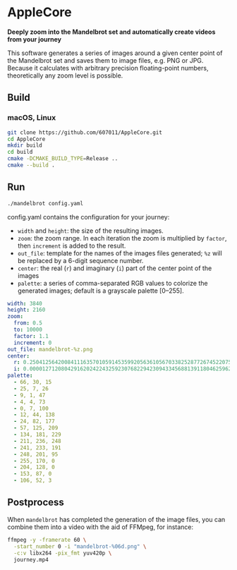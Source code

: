 # AppleCore

**Deeply zoom into the Mandelbrot set and automatically create videos from your journey**

This software generates a series of images around a given center point of the Mandelbrot set and saves them to image files, e.g. PNG or JPG. Because it calculates with arbitrary precision floating-point numbers, theoretically any zoom level is possible.

## Build

### macOS, Linux

```bash
git clone https://github.com/607011/AppleCore.git
cd AppleCore
mkdir build
cd build
cmake -DCMAKE_BUILD_TYPE=Release ..
cmake --build .
```

## Run

```bash
./mandelbrot config.yaml
```

config.yaml contains the configuration for your journey:

- `width` and `height`: the size of the resulting images.
- `zoom`: the zoom range. In each iteration the zoom is multiplied by `factor`, then `increment` is added to the result.
- `out_file`: template for the names of the images files generated; `%z` will be replaced by a 6-digit sequence number.
- `center`: the real (`r`) and imaginary (`i`) part of the center point of the images
- `palette`: a series of comma-separated RGB values to colorize the generated images; default is a grayscale palette [0–255].

```yaml
width: 3840
height: 2160
zoom:
  from: 0.5
  to: 10000
  factor: 1.1
  increment: 0
out_file: mandelbrot-%z.png
center:
  r: 0.25041256420084111635701059145359920563610567033825287726745220758979353221647098362292311491423201419124855889664791486802053514372495353184361382776108352724063135779957032143020010594904114445020489572866810435489590208032
  i: 0.00001271208042916202422432592307682294230943345688139118046259628555161099396571222351815779936411578902341792926856777472930106023932290150278193914336807532076818902748428279181727568041854049799687884398478342390628980752
palette:
  - 66, 30, 15
  - 25, 7, 26
  - 9, 1, 47
  - 4, 4, 73
  - 0, 7, 100
  - 12, 44, 138
  - 24, 82, 177
  - 57, 125, 209
  - 134, 181, 229
  - 211, 236, 248
  - 241, 233, 191
  - 248, 201, 95
  - 255, 170, 0
  - 204, 128, 0
  - 153, 87, 0
  - 106, 52, 3
```

## Postprocess

When `mandelbrot` has completed the generation of the image files, you can combine them into a video with the aid of FFMpeg, for instance:

```bash
ffmpeg -y -framerate 60 \
  -start_number 0 -i "mandelbrot-%06d.png" \
  -c:v libx264 -pix_fmt yuv420p \
  journey.mp4
```
